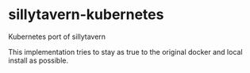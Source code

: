 # sillytavern-kubernetes
Kubernetes port of sillytavern

This implementation tries to stay as true to the original docker and local install as possible.
